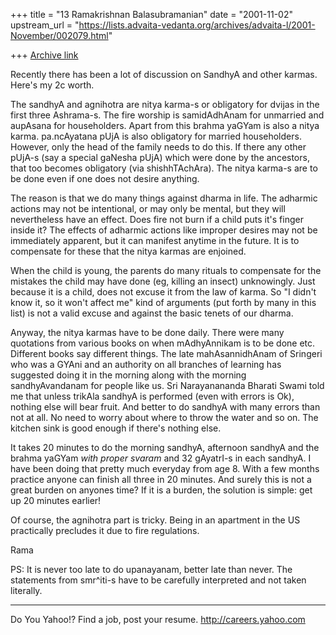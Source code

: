 +++
title = "13 Ramakrishnan Balasubramanian"
date = "2001-11-02"
upstream_url = "https://lists.advaita-vedanta.org/archives/advaita-l/2001-November/002079.html"

+++
[Archive link](https://lists.advaita-vedanta.org/archives/advaita-l/2001-November/002079.html)

Recently there has been a lot of discussion on SandhyA
and other karmas. Here's my 2c worth.

The sandhyA and agnihotra are nitya karma-s or
obligatory for dvijas in the first three Ashrama-s.
The fire worship is samidAdhAnam for unmarried and
aupAsana for householders. Apart from this brahma
yaGYam is also a nitya karma. pa.ncAyatana pUjA is
also obligatory for married householders. However,
only the head of the family needs to do this. If there
any other pUjA-s (say a special gaNesha pUjA) which
were done by the ancestors, that too becomes
obligatory (via shishhTAchAra). The nitya karma-s are
to be done even if one does not desire anything.

The reason is that we do many things against dharma in
life. The adharmic actions may not be intentional, or
may only be mental, but they will nevertheless have an
effect. Does fire not burn if a child puts it's finger
inside it? The effects of adharmic actions like
improper desires may not be immediately apparent, but
it can manifest anytime in the future. It is to
compensate for these that the nitya karmas are
enjoined.

When the child is young, the parents do many rituals
to compensate for the mistakes the child may have done
(eg, killing an insect) unknowingly. Just because it
is a child, does not excuse it from the law of karma.
So "I didn't know it, so it won't affect me" kind of
arguments (put forth by many in this list) is not a
valid excuse and against the basic tenets of our
dharma.

Anyway, the nitya karmas have to be done daily. There
were many quotations from various books on when
mAdhyAnnikam is to be done etc. Different books say
different things. The late mahAsannidhAnam of Sringeri
who was a GYAni and an authority on all branches of
learning has suggested doing it in the morning along
with the morning sandhyAvandanam for people like us.
Sri Narayanananda Bharati Swami told me that unless
trikAla sandhyA is performed (even with errors is Ok),
nothing else will bear fruit. And better to do sandhyA
with many errors than not at all. No need to worry
about where to throw the water and so on. The kitchen
sink is good enough if there's nothing else.

It takes 20 minutes to do the morning sandhyA,
afternoon sandhyA and the brahma yaGYam *with proper
svaram* and 32 gAyatrI-s in each sandhyA. I have been
doing that pretty much everyday from age 8. With a few
months practice anyone can finish all three in 20
minutes. And surely this is not a great burden on
anyones time? If it is a burden, the solution is
simple: get up 20 minutes earlier!

Of course, the agnihotra part is tricky. Being in an
apartment in the US practically precludes it due to
fire regulations.

Rama

PS: It is never too late to do upanayanam, better late
than never. The statements from smr^iti-s have to be
carefully interpreted and not taken literally.

__________________________________________________
Do You Yahoo!?
Find a job, post your resume.
http://careers.yahoo.com

